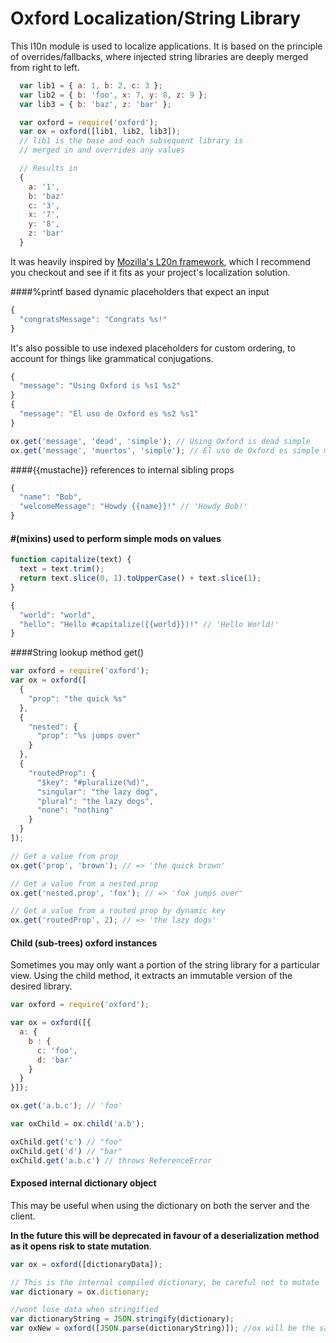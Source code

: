 # Oxford Localization/String Library
This l10n module is used to localize applications. It is based on the principle of overrides/fallbacks, where injected string libraries are deeply merged from right to left.

```js
  var lib1 = { a: 1, b: 2, c: 3 };
  var lib2 = { b: 'foo', x: 7, y: 8, z: 9 };
  var lib3 = { b: 'baz', z: 'bar' };

  var oxford = require('oxford');
  var ox = oxford([lib1, lib2, lib3]);
  // lib1 is the base and each subsequent library is
  // merged in and overrides any values

  // Results in
  {
    a: '1',
    b: 'baz'
    c: '3',
    x: '7',
    y: '8',
    z: 'bar'
  }

```

It was heavily inspired by [Mozilla's L20n framework](http://www.l20n.org), which I recommend you checkout and see if it fits as your project's localization solution.

####%printf based dynamic placeholders that expect an input
```js
{
  "congratsMessage": "Congrats %s!"
}
```

It's also possible to use indexed placeholders for custom ordering, to account for things like grammatical conjugations.

```js
{
  "message": "Using Oxford is %s1 %s2"
}
{
  "message": "El uso de Oxford es %s2 %s1"
}

ox.get('message', 'dead', 'simple'); // Using Oxford is dead simple
ox.get('message', 'muertos', 'simple'); // El uso de Oxford es simple muertos

```


####{{mustache}} references to internal sibling props
```js
{
  "name": "Bob",
  "welcomeMessage": "Howdy {{name}}!" // 'Howdy Bob!'
}
```


#### #(mixins) used to perform simple mods on values
```js
function capitalize(text) {
  text = text.trim();
  return text.slice(0, 1).toUpperCase() + text.slice(1);
}

{
  "world": "world",
  "hello": "Hello #capitalize({{world}})!" // 'Hello World!'
}
```


####String lookup method get()
```js
var oxford = require('oxford');
var ox = oxford([
  {
    "prop": "the quick %s"
  },
  {
    "nested": {
      "prop": "%s jumps over"
    }
  },
  {
    "routedProp": {
      "$key": "#pluralize(%d)",
      "singular": "the lazy dog",
      "plural": "the lazy dogs",
      "none": "nothing"
    }
  }
]);

// Get a value from prop
ox.get('prop', 'brown'); // => 'the quick brown'

// Get a value from a nested.prop
ox.get('nested.prop', 'fox'); // => 'fox jumps over'

// Get a value from a routed prop by dynamic key
ox.get('routedProp', 2); // => 'the lazy dogs'
```

#### Child (sub-trees) oxford instances
Sometimes you may only want a portion of the string library for a particular view. Using the child method, it extracts an immutable version of the desired library.

```js
var oxford = require('oxford');

var ox = oxford([{
  a: {
    b : {
      c: 'foo',
      d: 'bar'
    }
  }
}]);

ox.get('a.b.c'); // 'foo'

var oxChild = ox.child('a.b');

oxChild.get('c') // "foo"
oxChild.get('d') // "bar"
oxChild.get('a.b.c') // throws ReferenceError

```

#### Exposed internal dictionary object
This may be useful when using the dictionary on both the server and the client.

**In the future this will be deprecated in favour of a deserialization method as it opens risk to state mutation**.

```js
var ox = oxford([dictionaryData]);

// This is the internal compiled dictionary, be careful not to mutate
var dictionary = ox.dictionary;

//wont lose data when stringified
var dictionaryString = JSON.stringify(dictionary);
var oxNew = oxford([JSON.parse(dictionaryString)]); //ox will be the same as oxNew
```
